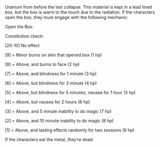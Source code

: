 Uranium from before the last collapse. This material is kept in a lead lined box, but the box is warm to the touch due to the radiation. If the characters open the box, they must engage with the following mechanic:

Open the Box:

Constitution check:

[20-10] No effect

[9] = Minor burns on skin that opened box (1 hp)

[8] = Above, and burns to face (2 hp)

[7] = Above, and blindness for 1 minute (3 hp)

[6] = Above, but blindness for 3 minute (4 hp)

[5] = Above, but blindness for 5 minutes, nausea for 1 hour (5 hp)

[4] = Above, but nausea for 2 hours (6 hp)

[3] = Above, and 5 minute inability to do magic (7 hp)

[2] = Above, and 10 minute inability to do magic (8 hp)

[1] = Above, and lasting effects randomly for two sessions (9 hp)

If the characters eat the metal, they’re dead.